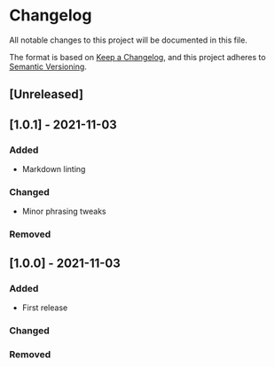 # Changelog

All notable changes to this project will be documented in this file.

The format is based on [Keep a Changelog](https://keepachangelog.com/en/1.0.0/),
and this project adheres to [Semantic Versioning](https://semver.org/spec/v2.0.0.html).

## [Unreleased]

## [1.0.1] - 2021-11-03

### Added

- Markdown linting

### Changed

- Minor phrasing tweaks

### Removed

## [1.0.0] - 2021-11-03

### Added

- First release

### Changed

### Removed
